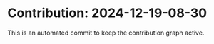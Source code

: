 # Contribution: 2024-12-19-08-30
This is an automated commit to keep the contribution graph active.
